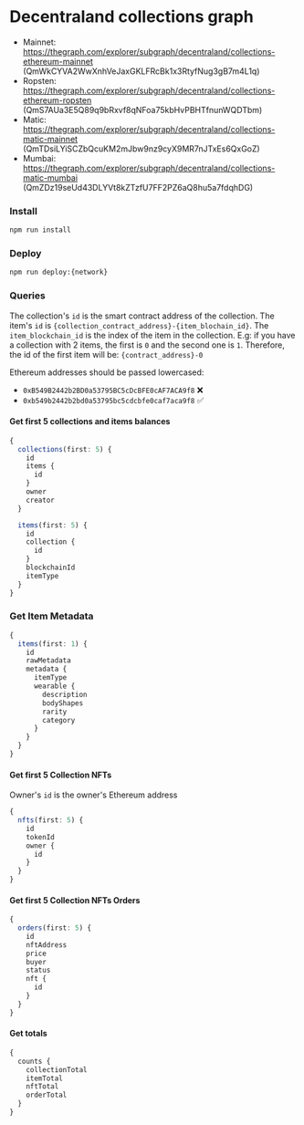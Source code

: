 # Decentraland collections graph

- Mainnet: https://thegraph.com/explorer/subgraph/decentraland/collections-ethereum-mainnet (QmWkCYVA2WwXnhVeJaxGKLFRcBk1x3RtyfNug3gB7m4L1q)
- Ropsten: https://thegraph.com/explorer/subgraph/decentraland/collections-ethereum-ropsten (QmS7AUa3E5Q89q9bRxvf8qNFoa75kbHvPBHTfnunWQDTbm)
- Matic: https://thegraph.com/explorer/subgraph/decentraland/collections-matic-mainnet (QmTDsiLYiSCZbQcuKM2mJbw9nz9cyX9MR7nJTxEs6QxGoZ)
- Mumbai: https://thegraph.com/explorer/subgraph/decentraland/collections-matic-mumbai (QmZDz19seUd43DLYVt8kZTzfU7FF2PZ6aQ8hu5a7fdqhDG)

### Install

```bash
npm run install
```

### Deploy

```bash
npm run deploy:{network}
```

### Queries

The collection's `id` is the smart contract address of the collection.
The item's `id` is `{collection_contract_address}-{item_blochain_id}`. The `item_blockchain_id` is the index of the item in the collection. E.g: if you have a collection with 2 items, the first is `0` and the second one is `1`. Therefore, the id of the first item will be: `{contract_address}-0`

Ethereum addresses should be passed lowercased:

- `0xB549B2442b2BD0a53795BC5cDcBFE0cAF7ACA9f8` ❌
- `0xb549b2442b2bd0a53795bc5cdcbfe0caf7aca9f8` ✅

#### Get first 5 collections and items balances

```typescript
{
  collections(first: 5) {
    id
    items {
      id
    }
    owner
    creator
  }

  items(first: 5) {
    id
    collection {
      id
    }
    blockchainId
    itemType
  }
}
```

### Get Item Metadata

```typescript
{
  items(first: 1) {
    id
    rawMetadata
    metadata {
      itemType
      wearable {
        description
        bodyShapes
        rarity
        category
      }
    }
  }
}
```

#### Get first 5 Collection NFTs

Owner's `id` is the owner's Ethereum address

```typescript
{
  nfts(first: 5) {
    id
    tokenId
    owner {
      id
    }
  }
}
```

#### Get first 5 Collection NFTs Orders

```typescript
{
  orders(first: 5) {
    id
    nftAddress
    price
    buyer
    status
    nft {
      id
    }
  }
}
```

#### Get totals

```typescript
{
  counts {
    collectionTotal
    itemTotal
    nftTotal
    orderTotal
  }
}
```
